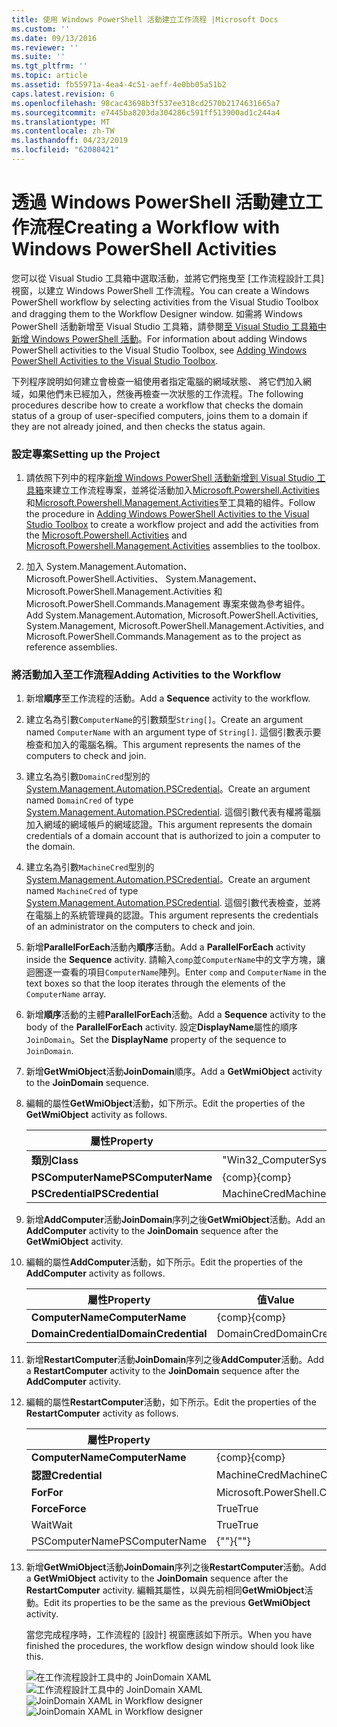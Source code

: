 ```yaml
---
title: 使用 Windows PowerShell 活動建立工作流程 |Microsoft Docs
ms.custom: ''
ms.date: 09/13/2016
ms.reviewer: ''
ms.suite: ''
ms.tgt_pltfrm: ''
ms.topic: article
ms.assetid: fb55971a-4ea4-4c51-aeff-4e0bb05a51b2
caps.latest.revision: 6
ms.openlocfilehash: 98cac43698b3f537ee318cd2570b2174631665a7
ms.sourcegitcommit: e7445ba8203da304286c591ff513900ad1c244a4
ms.translationtype: MT
ms.contentlocale: zh-TW
ms.lasthandoff: 04/23/2019
ms.locfileid: "62080421"
---
```

# <a name="creating-a-workflow-with-windows-powershell-activities"></a><span data-ttu-id="a310a-102">透過 Windows PowerShell 活動建立工作流程</span><span class="sxs-lookup"><span data-stu-id="a310a-102">Creating a Workflow with Windows PowerShell Activities</span></span>

<span data-ttu-id="a310a-103">您可以從 Visual Studio 工具箱中選取活動，並將它們拖曳至 [工作流程設計工具] 視窗，以建立 Windows PowerShell 工作流程。</span><span class="sxs-lookup"><span data-stu-id="a310a-103">You can create a Windows PowerShell workflow by selecting activities from the Visual Studio Toolbox and dragging them to the Workflow Designer window.</span></span> <span data-ttu-id="a310a-104">如需將 Windows PowerShell 活動新增至 Visual Studio 工具箱，請參閱[至 Visual Studio 工具箱中新增 Windows PowerShell 活動](./adding-windows-powershell-activities-to-the-visual-studio-toolbox.md)。</span><span class="sxs-lookup"><span data-stu-id="a310a-104">For information about adding Windows PowerShell activities to the Visual Studio Toolbox, see [Adding Windows PowerShell Activities to the Visual Studio Toolbox](./adding-windows-powershell-activities-to-the-visual-studio-toolbox.md).</span></span>

<span data-ttu-id="a310a-105">下列程序說明如何建立會檢查一組使用者指定電腦的網域狀態、 將它們加入網域，如果他們未已經加入，然後再檢查一次狀態的工作流程。</span><span class="sxs-lookup"><span data-stu-id="a310a-105">The following procedures describe how to create a workflow that checks the domain status of a group of user-specified computers, joins them to a domain if they are not already joined, and then checks the status again.</span></span>

### <a name="setting-up-the-project"></a><span data-ttu-id="a310a-106">設定專案</span><span class="sxs-lookup"><span data-stu-id="a310a-106">Setting up the Project</span></span>

1. <span data-ttu-id="a310a-107">請依照下列中的程序[新增 Windows PowerShell 活動新增到 Visual Studio 工具箱](./adding-windows-powershell-activities-to-the-visual-studio-toolbox.md)來建立工作流程專案，並將從活動加入[Microsoft.Powershell.Activities](/dotnet/api/Microsoft.PowerShell.Activities)和[Microsoft.Powershell.Management.Activities](/dotnet/api/Microsoft.PowerShell.Management.Activities)至工具箱的組件。</span><span class="sxs-lookup"><span data-stu-id="a310a-107">Follow the procedure in [Adding Windows PowerShell Activities to the Visual Studio Toolbox](./adding-windows-powershell-activities-to-the-visual-studio-toolbox.md) to create a workflow project and add the activities from the [Microsoft.Powershell.Activities](/dotnet/api/Microsoft.PowerShell.Activities) and [Microsoft.Powershell.Management.Activities](/dotnet/api/Microsoft.PowerShell.Management.Activities) assemblies to the toolbox.</span></span>

2. <span data-ttu-id="a310a-108">加入 System.Management.Automation、 Microsoft.PowerShell.Activities、 System.Management、 Microsoft.PowerShell.Management.Activities 和 Microsoft.PowerShell.Commands.Management 專案來做為參考組件。</span><span class="sxs-lookup"><span data-stu-id="a310a-108">Add System.Management.Automation, Microsoft.PowerShell.Activities, System.Management, Microsoft.PowerShell.Management.Activities, and Microsoft.PowerShell.Commands.Management as to the project as reference assemblies.</span></span>

### <a name="adding-activities-to-the-workflow"></a><span data-ttu-id="a310a-109">將活動加入至工作流程</span><span class="sxs-lookup"><span data-stu-id="a310a-109">Adding Activities to the Workflow</span></span>

1. <span data-ttu-id="a310a-110">新增**順序**至工作流程的活動。</span><span class="sxs-lookup"><span data-stu-id="a310a-110">Add a **Sequence** activity to the workflow.</span></span>

2. <span data-ttu-id="a310a-111">建立名為引數`ComputerName`的引數類型`String[]`。</span><span class="sxs-lookup"><span data-stu-id="a310a-111">Create an argument named `ComputerName` with an argument type of `String[]`.</span></span> <span data-ttu-id="a310a-112">這個引數表示要檢查和加入的電腦名稱。</span><span class="sxs-lookup"><span data-stu-id="a310a-112">This argument represents the names of the computers to check and join.</span></span>

3. <span data-ttu-id="a310a-113">建立名為引數`DomainCred`型別的[System.Management.Automation.PSCredential](/dotnet/api/System.Management.Automation.PSCredential)。</span><span class="sxs-lookup"><span data-stu-id="a310a-113">Create an argument named `DomainCred` of type [System.Management.Automation.PSCredential](/dotnet/api/System.Management.Automation.PSCredential).</span></span> <span data-ttu-id="a310a-114">這個引數代表有權將電腦加入網域的網域帳戶的網域認證。</span><span class="sxs-lookup"><span data-stu-id="a310a-114">This argument represents the domain credentials of a domain account that is authorized to join a computer to the domain.</span></span>

4. <span data-ttu-id="a310a-115">建立名為引數`MachineCred`型別的[System.Management.Automation.PSCredential](/dotnet/api/System.Management.Automation.PSCredential)。</span><span class="sxs-lookup"><span data-stu-id="a310a-115">Create an argument named `MachineCred` of type [System.Management.Automation.PSCredential](/dotnet/api/System.Management.Automation.PSCredential).</span></span> <span data-ttu-id="a310a-116">這個引數代表檢查，並將 在電腦上的系統管理員的認證。</span><span class="sxs-lookup"><span data-stu-id="a310a-116">This argument represents the credentials of an administrator on the computers to check and join.</span></span>

5. <span data-ttu-id="a310a-117">新增**ParallelForEach**活動內**順序**活動。</span><span class="sxs-lookup"><span data-stu-id="a310a-117">Add a **ParallelForEach** activity inside the **Sequence** activity.</span></span> <span data-ttu-id="a310a-118">請輸入`comp`並`ComputerName`中的文字方塊，讓迴圈逐一查看的項目`ComputerName`陣列。</span><span class="sxs-lookup"><span data-stu-id="a310a-118">Enter `comp` and `ComputerName` in the text boxes so that the loop iterates through the elements of the `ComputerName` array.</span></span>

6. <span data-ttu-id="a310a-119">新增**順序**活動的主體**ParallelForEach**活動。</span><span class="sxs-lookup"><span data-stu-id="a310a-119">Add a **Sequence** activity to the body of the **ParallelForEach** activity.</span></span> <span data-ttu-id="a310a-120">設定**DisplayName**屬性的順序`JoinDomain`。</span><span class="sxs-lookup"><span data-stu-id="a310a-120">Set the **DisplayName** property of the sequence to `JoinDomain`.</span></span>

7. <span data-ttu-id="a310a-121">新增**GetWmiObject**活動**JoinDomain**順序。</span><span class="sxs-lookup"><span data-stu-id="a310a-121">Add a **GetWmiObject** activity to the **JoinDomain** sequence.</span></span>

8. <span data-ttu-id="a310a-122">編輯的屬性**GetWmiObject**活動，如下所示。</span><span class="sxs-lookup"><span data-stu-id="a310a-122">Edit the properties of the **GetWmiObject** activity as follows.</span></span>

   |<span data-ttu-id="a310a-123">屬性</span><span class="sxs-lookup"><span data-stu-id="a310a-123">Property</span></span>|<span data-ttu-id="a310a-124">值</span><span class="sxs-lookup"><span data-stu-id="a310a-124">Value</span></span>|
   |--------------|-----------|
   |<span data-ttu-id="a310a-125">**類別**</span><span class="sxs-lookup"><span data-stu-id="a310a-125">**Class**</span></span>|<span data-ttu-id="a310a-126">"Win32_ComputerSystem"</span><span class="sxs-lookup"><span data-stu-id="a310a-126">"Win32_ComputerSystem"</span></span>|
   |<span data-ttu-id="a310a-127">**PSComputerName**</span><span class="sxs-lookup"><span data-stu-id="a310a-127">**PSComputerName**</span></span>|<span data-ttu-id="a310a-128">{comp}</span><span class="sxs-lookup"><span data-stu-id="a310a-128">{comp}</span></span>|
   |<span data-ttu-id="a310a-129">**PSCredential**</span><span class="sxs-lookup"><span data-stu-id="a310a-129">**PSCredential**</span></span>|<span data-ttu-id="a310a-130">MachineCred</span><span class="sxs-lookup"><span data-stu-id="a310a-130">MachineCred</span></span>|

9. <span data-ttu-id="a310a-131">新增**AddComputer**活動**JoinDomain**序列之後**GetWmiObject**活動。</span><span class="sxs-lookup"><span data-stu-id="a310a-131">Add an **AddComputer** activity to the **JoinDomain** sequence after the **GetWmiObject** activity.</span></span>

10. <span data-ttu-id="a310a-132">編輯的屬性**AddComputer**活動，如下所示。</span><span class="sxs-lookup"><span data-stu-id="a310a-132">Edit the properties of the **AddComputer** activity as follows.</span></span>

    |<span data-ttu-id="a310a-133">屬性</span><span class="sxs-lookup"><span data-stu-id="a310a-133">Property</span></span>|<span data-ttu-id="a310a-134">值</span><span class="sxs-lookup"><span data-stu-id="a310a-134">Value</span></span>|
    |--------------|-----------|
    |<span data-ttu-id="a310a-135">**ComputerName**</span><span class="sxs-lookup"><span data-stu-id="a310a-135">**ComputerName**</span></span>|<span data-ttu-id="a310a-136">{comp}</span><span class="sxs-lookup"><span data-stu-id="a310a-136">{comp}</span></span>|
    |<span data-ttu-id="a310a-137">**DomainCredential**</span><span class="sxs-lookup"><span data-stu-id="a310a-137">**DomainCredential**</span></span>|<span data-ttu-id="a310a-138">DomainCred</span><span class="sxs-lookup"><span data-stu-id="a310a-138">DomainCred</span></span>|

11. <span data-ttu-id="a310a-139">新增**RestartComputer**活動**JoinDomain**序列之後**AddComputer**活動。</span><span class="sxs-lookup"><span data-stu-id="a310a-139">Add a **RestartComputer** activity to the **JoinDomain** sequence after the **AddComputer** activity.</span></span>

12. <span data-ttu-id="a310a-140">編輯的屬性**RestartComputer**活動，如下所示。</span><span class="sxs-lookup"><span data-stu-id="a310a-140">Edit the properties of the **RestartComputer** activity as follows.</span></span>

    |<span data-ttu-id="a310a-141">屬性</span><span class="sxs-lookup"><span data-stu-id="a310a-141">Property</span></span>|<span data-ttu-id="a310a-142">值</span><span class="sxs-lookup"><span data-stu-id="a310a-142">Value</span></span>|
    |--------------|-----------|
    |<span data-ttu-id="a310a-143">**ComputerName**</span><span class="sxs-lookup"><span data-stu-id="a310a-143">**ComputerName**</span></span>|<span data-ttu-id="a310a-144">{comp}</span><span class="sxs-lookup"><span data-stu-id="a310a-144">{comp}</span></span>|
    |<span data-ttu-id="a310a-145">**認證**</span><span class="sxs-lookup"><span data-stu-id="a310a-145">**Credential**</span></span>|<span data-ttu-id="a310a-146">MachineCred</span><span class="sxs-lookup"><span data-stu-id="a310a-146">MachineCred</span></span>|
    |<span data-ttu-id="a310a-147">**For**</span><span class="sxs-lookup"><span data-stu-id="a310a-147">**For**</span></span>|<span data-ttu-id="a310a-148">Microsoft.PowerShell.Commands.WaitForServiceTypes.PowerShell</span><span class="sxs-lookup"><span data-stu-id="a310a-148">Microsoft.PowerShell.Commands.WaitForServiceTypes.PowerShell</span></span>|
    |<span data-ttu-id="a310a-149">**Force**</span><span class="sxs-lookup"><span data-stu-id="a310a-149">**Force**</span></span>|<span data-ttu-id="a310a-150">True</span><span class="sxs-lookup"><span data-stu-id="a310a-150">True</span></span>|
    |<span data-ttu-id="a310a-151">Wait</span><span class="sxs-lookup"><span data-stu-id="a310a-151">Wait</span></span>|<span data-ttu-id="a310a-152">True</span><span class="sxs-lookup"><span data-stu-id="a310a-152">True</span></span>|
    |<span data-ttu-id="a310a-153">PSComputerName</span><span class="sxs-lookup"><span data-stu-id="a310a-153">PSComputerName</span></span>|<span data-ttu-id="a310a-154">{""}</span><span class="sxs-lookup"><span data-stu-id="a310a-154">{""}</span></span>|

13. <span data-ttu-id="a310a-155">新增**GetWmiObject**活動**JoinDomain**序列之後**RestartComputer**活動。</span><span class="sxs-lookup"><span data-stu-id="a310a-155">Add a **GetWmiObject** activity to the **JoinDomain** sequence after the **RestartComputer** activity.</span></span> <span data-ttu-id="a310a-156">編輯其屬性，以與先前相同**GetWmiObject**活動。</span><span class="sxs-lookup"><span data-stu-id="a310a-156">Edit its properties to be the same as the previous **GetWmiObject** activity.</span></span>

    <span data-ttu-id="a310a-157">當您完成程序時，工作流程的 [設計] 視窗應該如下所示。</span><span class="sxs-lookup"><span data-stu-id="a310a-157">When you have finished the procedures, the workflow design window should look like this.</span></span>

    <span data-ttu-id="a310a-158">![在工作流程設計工具中的 JoinDomain XAML](../media/joindomainworkflow.png)
    ![工作流程設計工具中的 JoinDomain XAML](../media/joindomainworkflow.png "JoinDomainWorkflow")</span><span class="sxs-lookup"><span data-stu-id="a310a-158">![JoinDomain XAML in Workflow designer](../media/joindomainworkflow.png)
![JoinDomain XAML in Workflow designer](../media/joindomainworkflow.png "JoinDomainWorkflow")</span></span>